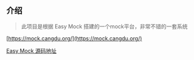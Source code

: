 ## 介绍

> 此项目是根据 Easy Mock 搭建的一个mock平台，非常不错的一套系统

[https://mock.cangdu.org/](https://mock.cangdu.org/)

[Easy Mock 源码地址](https://github.com/easy-mock/easy-mock)

